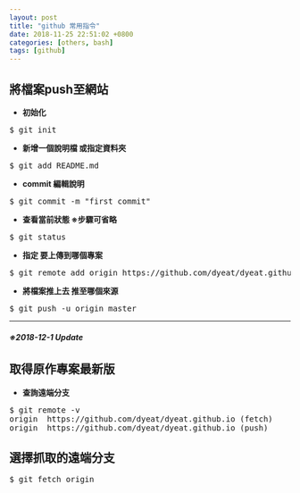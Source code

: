```yaml
---
layout: post                          
title: "github 常用指令"                   
date: 2018-11-25 22:51:02 +0800       
categories: [others, bash]         
tags: [github]                     
---
```

## 將檔案push至網站
- **初始化**
<pre>$ git init</pre> 
- **新增一個說明檔 或指定資料夾** 
<pre>$ git add README.md</pre>  
- **commit 編輯說明**
<pre>$ git commit -m "first commit"</pre> 
- **查看當前狀態 ※步驟可省略**
<pre>$ git status</pre>
- **指定 要上傳到哪個專案** 
<pre>$ git remote add origin https://github.com/dyeat/dyeat.github.io.git</pre>
- **將檔案推上去 推至哪個來源**
<pre>$ git push -u origin master</pre>

---
###### **※2018-12-1 Update**
## 取得原作專案最新版
- **查詢遠端分支**
<pre>$ git remote -v
origin  https://github.com/dyeat/dyeat.github.io (fetch)
origin  https://github.com/dyeat/dyeat.github.io (push)</pre>


## 選擇抓取的遠端分支  



<pre>$ git fetch origin</pre>